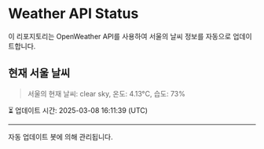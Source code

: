 
# Weather API Status

이 리포지토리는 OpenWeather API를 사용하여 서울의 날씨 정보를 자동으로 업데이트합니다.

## 현재 서울 날씨
> 서울의 현재 날씨: clear sky, 온도: 4.13°C, 습도: 73%

⏳ 업데이트 시간: 2025-03-08 16:11:39 (UTC)

---
자동 업데이트 봇에 의해 관리됩니다.
